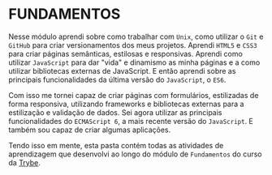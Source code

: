 # FUNDAMENTOS

Nesse módulo aprendi sobre como trabalhar com `Unix`, como utilizar o `Git` e `GitHub` para criar versionamentos dos meus projetos. Aprendi `HTML5` e `CSS3` para criar páginas semânticas, estilosas e responsivas. Aprendi como utilizar `JavaScript` para dar "vida" e dinamismo as minha páginas e a como utilizar bibliotecas externas de JavaScript. E então aprendi sobre as principais funcionalidades da última versão do `JavaScript`, o `ES6`.

Com isso me tornei capaz de criar páginas com formulários, estilizadas de forma responsiva, utilizando frameworks e bibliotecas externas para a estilização e validação de dados. Sei agora utilizar as principais funcionalidades do `ECMAScript 6`, a mais recente versão do `JavaScript`. E também sou capaz de criar algumas aplicações.

Tendo isso em mente, esta pasta contém todas as atividades de aprendizagem que desenvolvi ao longo do módulo de `Fundamentos` do curso da [Trybe](https://www.betrybe.com/). 